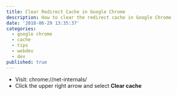```yaml
---
title: Clear Redirect Cache in Google Chrome
description: How to clear the redirect cache in Google Chrome
date: '2018-06-29 13:35:37'
categories:
  - google chrome
  - cache
  - tips
  - webdev
  - dev
published: true
---
```


- Visit:  chrome://net-internals/
- Click the upper right arrow and select **Clear cache**

